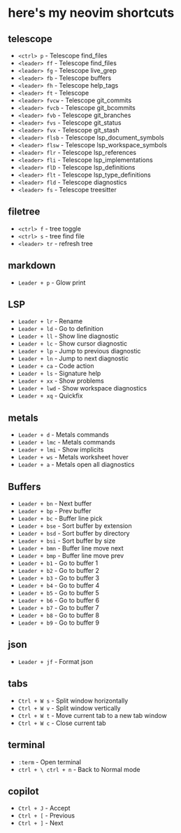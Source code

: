 # here's my neovim shortcuts

## telescope
- `<ctrl> p`      - Telescope find_files
- `<leader> ff`   - Telescope find_files
- `<leader> fg`   - Telescope live_grep
- `<leader> fb`   - Telescope buffers
- `<leader> fh`   - Telescope help_tags
- `<leader> ft`   - Telescope
- `<leader> fvcw` - Telescope git_commits
- `<leader> fvcb` - Telescope git_bcommits
- `<leader> fvb`  - Telescope git_branches
- `<leader> fvs`  - Telescope git_status
- `<leader> fvx`  - Telescope git_stash
- `<leader> flsb` - Telescope lsp_document_symbols
- `<leader> flsw` - Telescope lsp_workspace_symbols
- `<leader> flr`  - Telescope lsp_references
- `<leader> fli`  - Telescope lsp_implementations
- `<leader> flD`  - Telescope lsp_definitions
- `<leader> flt`  - Telescope lsp_type_definitions
- `<leader> fld`  - Telescope diagnostics
- `<leader> fs`   - Telescope treesitter

## filetree
- `<ctrl> f` - tree toggle
- `<ctrl> s` - tree find file
- `<leader> tr` - refresh tree

## markdown
- `Leader + p` - Glow print


## LSP
 - `Leader + lr`  - Rename
 - `Leader + ld`  - Go to definition
 - `Leader + ll`  - Show line diagnostic
 - `Leader + lc`  - Show cursor diagnostic
 - `Leader + lp`  - Jump to previous diagnostic
 - `Leader + ln`  - Jump to next diagnostic
 - `Leader + ca`  - Code action
 - `Leader + ls`  - Signature help
 - `Leader + xx`  - Show problems
 - `Leader + lwd` - Show workspace diagnostics
 - `Leader + xq`  - Quickfix

## metals
 - `Leader + d`  - Metals commands
 - `Leader + lmc`  - Metals commands
 - `Leader + lmi`  - Show implicits
 - `Leader + ws` - Metals worksheet hover
 - `Leader + a`  - Metals open all diagnostics


## Buffers
 - `Leader + bn`     - Next buffer
 - `Leader + bp`     - Prev buffer
 - `Leader + bc`     - Buffer line pick
 - `Leader + bse`    - Sort buffer by extension
 - `Leader + bsd`    - Sort buffer by directory
 - `Leader + bsi`    - Sort buffer by size
 - `Leader + bmn`    - Buffer line move next
 - `Leader + bmp`    - Buffer line move prev
 - `Leader + b1`     - Go to buffer 1
 - `Leader + b2`     - Go to buffer 2
 - `Leader + b3`     - Go to buffer 3
 - `Leader + b4`     - Go to buffer 4
 - `Leader + b5`     - Go to buffer 5
 - `Leader + b6`     - Go to buffer 6
 - `Leader + b7`     - Go to buffer 7
 - `Leader + b8`     - Go to buffer 8
 - `Leader + b9`     - Go to buffer 9

## json
- `Leader + jf`     - Format json

## tabs
- `Ctrl + W s`    - Split window horizontally
- `Ctrl + W v`    - Split window vertically
- `Ctrl + W t`    - Move current tab to a new tab window
- `Ctrl + W c`    - Close current tab

## terminal
- `:term`                     - Open terminal
- `ctrl + \ ctrl + n`         - Back to Normal mode

## copilot
- `Ctrl + J`  - Accept 
- `Ctrl + [`  - Previous 
- `Ctrl + ]`     - Next

